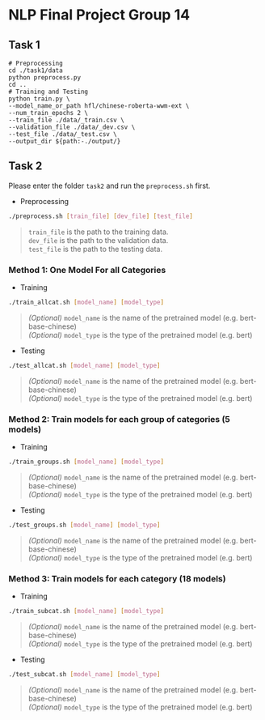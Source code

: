 # NLP Final Project Group 14

## Task 1
```shell
# Preprocessing
cd ./task1/data
python preprocess.py
cd ..
# Training and Testing
python train.py \
--model_name_or_path hfl/chinese-roberta-wwm-ext \
--num_train_epochs 2 \
--train_file ./data/_train.csv \
--validation_file ./data/_dev.csv \
--test_file ./data/_test.csv \
--output_dir ${path:-./output/}

```

## Task 2

Please enter the folder `task2` and run the `preprocess.sh` first.
- Preprocessing
```bash
./preprocess.sh [train_file] [dev_file] [test_file]
```
> `train_file` is the path to the training data.  
> `dev_file` is the path to the validation data.  
> `test_file` is the path to the testing data.  

### Method 1: One Model For all Categories
- Training
```bash
./train_allcat.sh [model_name] [model_type]
```
> *(Optional)* `model_name` is the name of the pretrained model (e.g. bert-base-chinese)  
> *(Optional)* `model_type` is the type of the pretrained model (e.g. bert)

- Testing
```bash
./test_allcat.sh [model_name] [model_type]
```
> *(Optional)* `model_name` is the name of the pretrained model (e.g. bert-base-chinese)  
> *(Optional)* `model_type` is the type of the pretrained model (e.g. bert)

### Method 2: Train models for each group of categories (5 models)
- Training
```bash
./train_groups.sh [model_name] [model_type]
```
> *(Optional)* `model_name` is the name of the pretrained model (e.g. bert-base-chinese)  
> *(Optional)* `model_type` is the type of the pretrained model (e.g. bert)

- Testing
```bash
./test_groups.sh [model_name] [model_type]
```
> *(Optional)* `model_name` is the name of the pretrained model (e.g. bert-base-chinese)  
> *(Optional)* `model_type` is the type of the pretrained model (e.g. bert)

### Method 3: Train models for each category (18 models)
- Training
```bash
./train_subcat.sh [model_name] [model_type]
```
> *(Optional)* `model_name` is the name of the pretrained model (e.g. bert-base-chinese)  
> *(Optional)* `model_type` is the type of the pretrained model (e.g. bert)

- Testing
```bash
./test_subcat.sh [model_name] [model_type]
```
> *(Optional)* `model_name` is the name of the pretrained model (e.g. bert-base-chinese)  
> *(Optional)* `model_type` is the type of the pretrained model (e.g. bert)